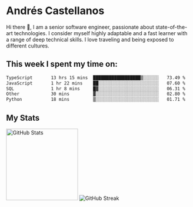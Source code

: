 # Andrés Castellanos

Hi there 👋, I am a senior software engineer, passionate about state-of-the-art technologies. I consider myself highly adaptable and a fast learner with a range of deep technical skills. I love traveling and being exposed to different cultures.

## This week I spent my time on:

<!--START_SECTION:waka-->

```txt
TypeScript       13 hrs 15 mins  ██████████████████▒░░░░░░   73.49 %
JavaScript       1 hr 22 mins    ██░░░░░░░░░░░░░░░░░░░░░░░   07.60 %
SQL              1 hr 8 mins     █▓░░░░░░░░░░░░░░░░░░░░░░░   06.31 %
Other            30 mins         ▓░░░░░░░░░░░░░░░░░░░░░░░░   02.80 %
Python           18 mins         ▒░░░░░░░░░░░░░░░░░░░░░░░░   01.71 %
```

<!--END_SECTION:waka-->

## My Stats

<img height="195" src="https://github-readme-stats.vercel.app/api?username=andrescv&show_icons=true&theme=onedark&hide_border=true&card_width=495" alt="GitHub Stats" />

<img src="https://streak-stats.demolab.com?user=andrescv&theme=one-dark-pro&hide_border=true" alt="GitHub Streak" />
